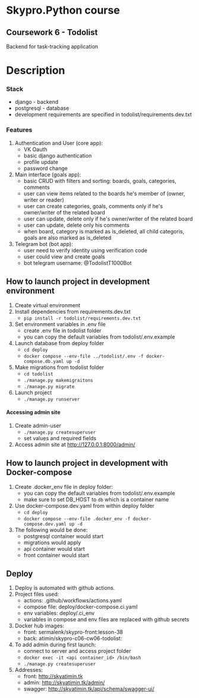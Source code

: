 # Skypro.Python course
## Coursework 6 - Todolist

Backend for task-tracking application

# Description

### Stack

- django - backend
- postgresql - database
- development requirements are specified in todolist/requirements.dev.txt

### Features

1. Authentication and User (core app):
   - VK Oauth
   - basic django authentication
   - profile update
   - password change
2. Main interface (goals app):
   - basic CRUD with filters and sorting: boards, goals, categories, comments
   - user can view items related to the boards he's member of (owner, writer or reader)
   - user can create categories, goals, comments only if he's owner/writer of the related board
   - user can update, delete only if he's owner/writer of the related board
   - user can update, delete only his comments
   - when board, category is marked as is_deleted, all child categoris, goals are also marked as is_deleted
3. Telegram bot (bot app):
   - user need to verify identity using verification code
   - user could view and create goals
   - bot telegram username: @TodolistT1000Bot

## How to launch project in development environment

1. Create virtual environment
2. Install dependencies from requirements.dev.txt
   - `pip install -r todolist/requirements.dev.txt`
3. Set environment variables in .env file
   - create .env file in todolist folder
   - you can copy the default variables from todolist/.env.example
4. Launch database from deploy folder
   - `cd deploy`
   - `docker compose --env-file ../todolist/.env -f docker-compose.db.yaml up -d`
5. Make migrations from todolist folder
   - `cd todolist`
   - `./manage.py makemigraitons`
   - `./manage.py migrate`
6. Launch project
   - `./manage.py runserver`

#### Accessing admin site

1. Create admin-user
   - `./manage.py createsuperuser`
   - set values and required fields
2. Access admin site at http://127.0.0.1:8000/admin/

## How to launch project in development with Docker-compose

1. Create .docker_env file in deploy folder:
   - you can copy the default variables from todolist/.env.example
   - make sure to set DB_HOST to `db` which is a container name
2. Use docker-compose.dev.yaml from within deploy folder
   - `cd deploy`
   - `docker compose --env-file .docker_env -f docker-compose.dev.yaml up -d`
3. The following would be done:
   - postgresql container would start
   - migrations would apply
   - api container would start
   - front container would start

## Deploy

1. Deploy is automated with github actions. 
2. Project files used:
   - actions: .github/workflows/actions.yaml
   - compose file: deploy/docker-compose.ci.yaml
   - env variables: deploy/.ci_env
   - variables in compose and env files are replaced with github secrets
3. Docker hub images:
   - front: sermalenk/skypro-front:lesson-38
   - back: atimin/skypro-c06-cw06-todolist:<tag>
4. To add admin during first launch:
   - connect to server and access project folder
   - `docker exec -it <api container_id> /bin/bash`
   - `./manage.py createsuperuser`
5. Addresses:
   - front: http://skyatimin.tk
   - admin: http://skyatimin.tk/admin/
   - swagger: http://skyatimin.tk/api/schema/swagger-ui/
   

